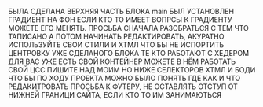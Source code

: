 БЫЛА СДЕЛАНА ВЕРХНЯЯ ЧАСТЬ БЛОКА main БЫЛ УСТАНОВЛЕН ГРАДИЕНТ НА ФОН ЕСЛИ КТО ТО ИМЕЕТ ВОПРСЫ К ГРАДИЕНТУ МОЖЕТЕ ЕГО МЕНЯТЬ.
ПРОСЬБА СНАЧАЛА РАЗОБРАТЬСЯ С ТЕМ ЧТО ТАПИСАНО А ПОТОМ НАЧИНАТЬ РЕДАКТИРОВАТЬ, АКУРАТНО ИСПОЛЬЗУЙТЕ СВОИ СТИЛИ И ХТМЛ ЧТО БЫ НЕ ИСПОРТИТЬ ЦЕНТРОВКУ УЖЕ СДЕЛАНОГО БЛОКА 
ТЕ КТО РАБОТАЮТ С ХЕДЕРОМ ДЛЯ ВАС УЖЕ ЕСТЬ СВОЙ КОНТЕЙНЕР МОЖЕТЕ В НЁМ  РАБОТАТЬ СВОЙ ЦСС ПИШИТЕ НАД МОИМ НО НИЖЕ СЕЛЕКТОРОВ ХТМЛ И БОДИ ЧТО БЫ ПО ХОДУ ПРОЕКТА МОЖНО БЫЛО ПОНЯТЬ ГДЕ КАК И ЧТО РЕДАКИТРОВАТЬ 
ПРОСЬБА К ФУТЕРУ, НЕ ОСТАВЛЯТЬ ОТСТУП ОТ НИЖНЕЙ ГРАНИЦИ САЙТА, ЕСЛИ КТО ТО ИМ ЗАНИМАЮТЬСЯ
